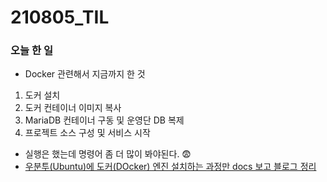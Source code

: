# 210805_TIL

### 오늘 한 일

* Docker 관련해서 지금까지 한 것
1. 도커 설치
2. 도커 컨테이너 이미지 복사
3. MariaDB 컨테이너 구동 및 운영단 DB 복제
4. 프로젝트 소스 구성 및 서비스 시작

* 실행은 했는데 명령어 좀 더 많이 봐야된다. 😨
* [우분투(Ubuntu)에 도커(DOcker) 엔진 설치하는 과정만 docs 보고 블로그 정리](https://blog.naver.com/vkfkdto0209/222458562692)